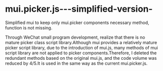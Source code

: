 # mui.picker.js---simplified-version-
Simplified mui to keep only mui.picker components necessary method, function is not missing.

Through WeChat small program development, realize that there is no mature picker class script library.Although mui provides a relatively mature picker script library, due to the introduction of mui.js, many methods of mui script library are not applied to picker components.Therefore, I deleted the redundant methods based on the original mui.js, and the code volume was reduced by 4/5.It is used in the same way as the current mui.picker.js.
